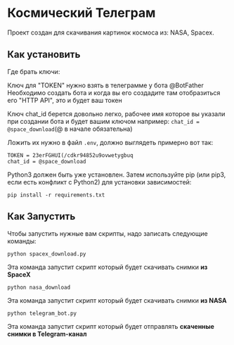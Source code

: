 # Космический Телеграм

Проект создан для скачивания картинок космоса из: NASA, Spacex.

## Как установить
Где брать ключи:

Ключ для "TOKEN" нужно взять в телеграмме у бота @BotFather
Необходимо создать бота и когда вы его создадите там отобразиться его "HTTP API", это и будет ваш токен

Ключ chat_id берется довольно легко, рабочее имя которое вы указали при создании бота и будет вашим ключом например:
`chat_id = @space_download`(@ в начале обязательна)

Ложить их нужно в файл `.env`, должно выглядеть примерно вот так:


```
TOKEN = 23erFGHUI(/cdkr94852u9ovwetygbuq
chat_id = @space_download
```

Python3 должен быть уже установлен. Затем используйте pip (или pip3, если есть конфликт с Python2) для установки зависимостей:
```
pip install -r requirements.txt
```

## Как Запустить

Чтобы запустить нужные вам скрипты, надо записать следующие команды:
```
python spacex_download.py
```
Эта команда запустит скрипт который будет скачивать снимки **из SpaceX**
```
python nasa_download
```
Эта команда запустит скрипт который будет скачивать снимки **из NASA**
```
python telegram_bot.py
```
Эта команда запустит скрипт который будет отправлять **скаченные снимки в Telegram-канал**